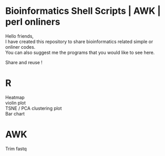 # Bioinformatics Shell Scripts | AWK | perl onliners 

<p> Hello friends, <br/> 
I have created this repository to share bioinformatics related simple or onliner codes.</br>
You can also suggest me the programs that you would like to see here.</br>

Share and reuse !

</p>

# R 
Heatmap </br>
violin plot </br>
TSNE / PCA clustering plot </br>
Bar chart </br>


# AWK 
Trim fastq </br>





